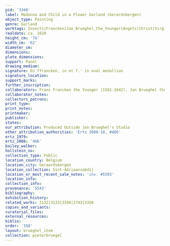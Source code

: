 ```yaml
---
pid: '3348'
label: Madonna and Child in a Flower Garland (Gerardsbergen)
object_type: Painting
genre: Garland
worktags: Insects|Francken|Jan_Brueghel_the_Younger|Angels|Christ|Virgin_Mary|Flowers|Garland
realdate: ca. 1620
height_cm: '74'
width_cm: '62'
diameter_cm:
dimensions:
plate_dimensions:
support: Panel
drawing_medium:
signature: DJ ffrancken, in et f.' in oval medallion
signature_location:
support_marks:
further_inscription:
collaborators: Frans Francken the Younger (1581-1642), Jan Brueghel the Younger (1601-1678)
collaborator_notes:
collectors_patrons:
print_type:
print_notes:
printmaker:
publisher:
states:
our_attribution: Produced Outside Jan Brueghel's Studio
other_attribution_authorities: 'Ertz 2008-10, #466'
ertz_1979:
ertz_2008: '466'
bailey_walker:
hollstein_no:
collection_type: Public
location_country: Belgium
location_city: Geraardsbergen
location_collection: Sint-Adriaansabdij
location_or_most_recent_sale_notes: 'inv. #5503'
location_info:
collection_info:
provenance: '5543'
bibliography:
exhibition_history:
related_works: 3132|3133|3349|3743|3350
copies_and_variants:
curatorial_files:
external_resources:
biblio:
order: '350'
layout: brueghel_item
collection: pieterbruegel
---
```

